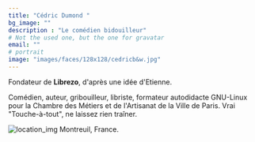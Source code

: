 ```yaml
---
title: "Cédric Dumond "
bg_image: ""
description : "Le comédien bidouilleur"
# Not the used one, but the one for gravatar
email: ""
# portrait
image: "images/faces/128x128/cedricb&w.jpg"
---
```


Fondateur de **Librezo**, d\'après une idée d\'Etienne.

Comédien, auteur, gribouilleur, libriste, formateur autodidacte GNU-Linux pour la Chambre des Métiers et de l\'Artisanat de la Ville de Paris. Vrai \"Touche-à-tout\", ne laissez rien traîner.

![location_img](/images/misc/32x32/locations.png)
Montreuil, France.

